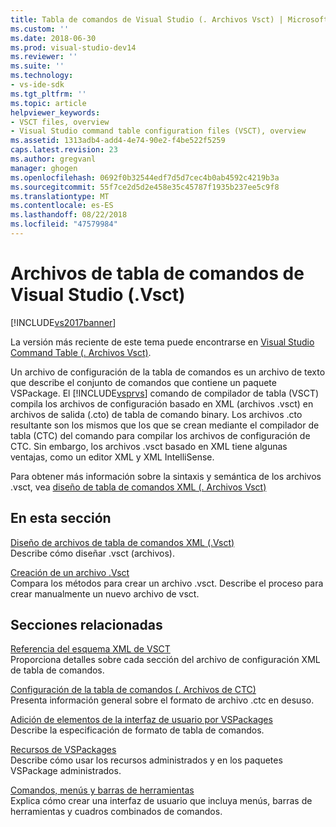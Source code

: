 ```yaml
---
title: Tabla de comandos de Visual Studio (. Archivos Vsct) | Microsoft Docs
ms.custom: ''
ms.date: 2018-06-30
ms.prod: visual-studio-dev14
ms.reviewer: ''
ms.suite: ''
ms.technology:
- vs-ide-sdk
ms.tgt_pltfrm: ''
ms.topic: article
helpviewer_keywords:
- VSCT files, overview
- Visual Studio command table configuration files (VSCT), overview
ms.assetid: 1313adb4-add4-4e74-90e2-f4be522f5259
caps.latest.revision: 23
ms.author: gregvanl
manager: ghogen
ms.openlocfilehash: 0692f0b32544edf7d5d7cec4b0ab4592c4219b3a
ms.sourcegitcommit: 55f7ce2d5d2e458e35c45787f1935b237ee5c9f8
ms.translationtype: MT
ms.contentlocale: es-ES
ms.lasthandoff: 08/22/2018
ms.locfileid: "47579984"
---
```

# <a name="visual-studio-command-table-vsct-files"></a>Archivos de tabla de comandos de Visual Studio (.Vsct)
[!INCLUDE[vs2017banner](../../includes/vs2017banner.md)]

La versión más reciente de este tema puede encontrarse en [Visual Studio Command Table (. Archivos Vsct)](https://docs.microsoft.com/visualstudio/extensibility/internals/visual-studio-command-table-dot-vsct-files).  
  
Un archivo de configuración de la tabla de comandos es un archivo de texto que describe el conjunto de comandos que contiene un paquete VSPackage. El [!INCLUDE[vsprvs](../../includes/vsprvs-md.md)] comando de compilador de tabla (VSCT) compila los archivos de configuración basado en XML (archivos .vsct) en archivos de salida (.cto) de tabla de comando binary. Los archivos .cto resultante son los mismos que los que se crean mediante el compilador de tabla (CTC) del comando para compilar los archivos de configuración de CTC. Sin embargo, los archivos .vsct basado en XML tiene algunas ventajas, como un editor XML y XML IntelliSense.  
  
 Para obtener más información sobre la sintaxis y semántica de los archivos .vsct, vea [diseño de tabla de comandos XML (. Archivos Vsct)](../../extensibility/internals/designing-xml-command-table-dot-vsct-files.md)  
  
## <a name="in-this-section"></a>En esta sección  
 [Diseño de archivos de tabla de comandos XML (.Vsct)](../../extensibility/internals/designing-xml-command-table-dot-vsct-files.md)  
 Describe cómo diseñar .vsct (archivos).  
  
 [Creación de un archivo .Vsct](../../extensibility/internals/how-to-create-a-dot-vsct-file.md)  
 Compara los métodos para crear un archivo .vsct. Describe el proceso para crear manualmente un nuevo archivo de vsct.  
  
## <a name="related-sections"></a>Secciones relacionadas  
 [Referencia del esquema XML de VSCT](../../extensibility/vsct-xml-schema-reference.md)  
 Proporciona detalles sobre cada sección del archivo de configuración XML de tabla de comandos.  
  
 [Configuración de la tabla de comandos (. Archivos de CTC)](http://msdn.microsoft.com/en-us/3413dda1-f372-4669-bcf0-c64d3463842c)  
 Presenta información general sobre el formato de archivo .ctc en desuso.  
  
 [Adición de elementos de la interfaz de usuario por VSPackages](../../extensibility/internals/how-vspackages-add-user-interface-elements.md)  
 Describe la especificación de formato de tabla de comandos.  
  
 [Recursos de VSPackages](../../extensibility/internals/resources-in-vspackages.md)  
 Describe cómo usar los recursos administrados y en los paquetes VSPackage administrados.  
  
 [Comandos, menús y barras de herramientas](../../extensibility/internals/commands-menus-and-toolbars.md)  
 Explica cómo crear una interfaz de usuario que incluya menús, barras de herramientas y cuadros combinados de comandos.

